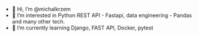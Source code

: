 - 👋 Hi, I’m @michalkrzem
- 👀 I’m interested in Python REST API - Fastapi, data engineering - Pandas and many other tech.
- 🌱 I’m currently learning Django, FAST API, Docker, pytest

<!---
michalkrzem/michalkrzem is a ✨ special ✨ repository because its `README.md` (this file) appears on your GitHub profile.
You can click the Preview link to take a look at your changes.
--->
